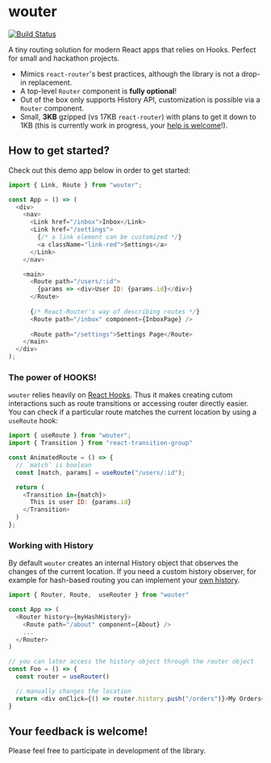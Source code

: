 # wouter

[![Build Status](https://travis-ci.org/molefrog/wouter.svg?branch=master)](https://travis-ci.org/molefrog/wouter)

A tiny routing solution for modern React apps that relies on Hooks. Perfect for small and hackathon projects.

  - Mimics `react-router`'s best practices, although the library is not a drop-in replacement.
  - A top-level `Router` component is **fully optional**!
  - Out of the box only supports History API, customization is possible via a `Router` component.
  - Small, **3KB** gzipped (vs 17KB `react-router`) with plans to get it down to 1KB (this is currently work in progress, your [help is welcome](https://github.com/molefrog/wouter/pulls)!).
  
## How to get started?
Check out this demo app below in order to get started:

```js
import { Link, Route } from "wouter";

const App = () => (
  <div>
    <nav>
      <Link href="/inbox">Inbox</Link>
      <Link href="/settings">
        {/* a link element can be customized */}
        <a className="link-red">Settings</a>
      </Link>
    </nav>

    <main>
      <Route path="/users/:id">
        {params => <div>User ID: {params.id}</div>}
      </Route>
      
      {/* React-Router's way of describing routes */}
      <Route path="/inbox" component={InboxPage} />
      
      <Route path="/settings">Settings Page</Route>
    </main>
  </div>
);
```

### The power of HOOKS!
`wouter` relies heavily on [React Hooks](https://reactjs.org/docs/hooks-intro.html). Thus it makes creating cutom interactions such as route transitions or accessing router directly easier. You can check if a particular route matches the current location by using a `useRoute` hook:

```js
import { useRoute } from "wouter";
import { Transition } from "react-transition-group"

const AnimatedRoute = () => {
  // `match` is boolean
  const [match, params] = useRoute("/users/:id");

  return (
    <Transition in={match}>
      This is user ID: {params.id}
    </Transition>
  )
};
```

### Working with History
By default `wouter` creates an internal History object that observes the changes of the current location. If you need a custom history observer, for example for hash-based routing you can implement your [own history](https://github.com/molefrog/wouter/blob/master/history.js).

```js
import { Router, Route,  useRouter } from "wouter"

const App => (
  <Router history={myHashHistory}>
    <Route path="/about" component={About} />
    ...
  </Router>
)

// you can later access the history object through the router object
const Foo = () => {
  const router = useRouter()

  // manually changes the location
  return <div onClick={() => router.history.push("/orders")}>My Orders</div>
}
```

## Your feedback is welcome!
Please feel free to participate in development of the library.
